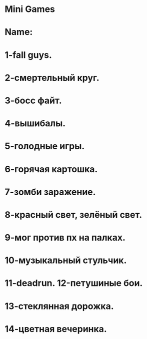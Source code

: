 # Mini Games               
# Name:
# 1-fall guys.

# 2-смертельный круг. 
# 3-босс файт. 
# 4-вышибалы. 
# 5-голодные игры. 
# 6-горячая картошка. 
# 7-зомби заражение. 
# 8-красный свет, зелёный свет. 
# 9-мог против пх на палках. 
# 10-музыкальный стульчик. 
# 11-deadrun. 12-петушиные бои.
# 13-стеклянная дорожка. 
# 14-цветная вечеринка. 
